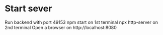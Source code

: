 # Start sever
Run backend with port 49153
npm start on 1st terminal
npx http-server on 2nd terminal
Open a browser on http://localhost:8080